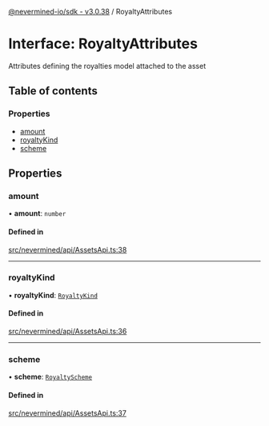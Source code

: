 [@nevermined-io/sdk - v3.0.38](../code-reference.md) / RoyaltyAttributes

# Interface: RoyaltyAttributes

Attributes defining the royalties model attached to the asset

## Table of contents

### Properties

- [amount](RoyaltyAttributes.md#amount)
- [royaltyKind](RoyaltyAttributes.md#royaltykind)
- [scheme](RoyaltyAttributes.md#scheme)

## Properties

### amount

• **amount**: `number`

#### Defined in

[src/nevermined/api/AssetsApi.ts:38](https://github.com/nevermined-io/sdk-js/blob/19fc2a94ba4543472977483f1df808804d5fb1b7/src/nevermined/api/AssetsApi.ts#L38)

---

### royaltyKind

• **royaltyKind**: [`RoyaltyKind`](../enums/RoyaltyKind.md)

#### Defined in

[src/nevermined/api/AssetsApi.ts:36](https://github.com/nevermined-io/sdk-js/blob/19fc2a94ba4543472977483f1df808804d5fb1b7/src/nevermined/api/AssetsApi.ts#L36)

---

### scheme

• **scheme**: [`RoyaltyScheme`](../classes/RoyaltyScheme.md)

#### Defined in

[src/nevermined/api/AssetsApi.ts:37](https://github.com/nevermined-io/sdk-js/blob/19fc2a94ba4543472977483f1df808804d5fb1b7/src/nevermined/api/AssetsApi.ts#L37)
